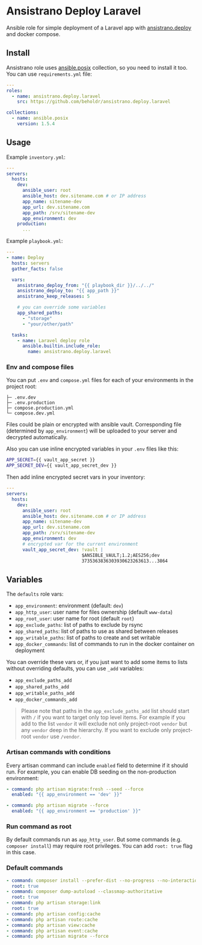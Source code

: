 # Ansistrano Deploy Laravel

Ansible role for simple deployment of a Laravel app with [ansistrano.deploy](https://galaxy.ansible.com/ui/standalone/roles/ansistrano/deploy/) and docker compose.

## Install

Ansistrano role uses [ansible.posix](https://galaxy.ansible.com/ui/repo/published/ansible/posix/) collection, so you need to install it too. You can use `requirements.yml` file:

```yml
---
roles:
  - name: ansistrano.deploy.laravel
    src: https://github.com/beholdr/ansistrano.deploy.laravel

collections:
  - name: ansible.posix
    version: 1.5.4
```

## Usage

Example `inventory.yml`:

```yml
---
servers:
  hosts:
    dev:
      ansible_user: root
      ansible_host: dev.sitename.com # or IP address
      app_name: sitename-dev
      app_url: dev.sitename.com
      app_path: /srv/sitename-dev
      app_environment: dev
    production:
      ...
```

Example `playbook.yml`:

```yml
---
- name: Deploy
  hosts: servers
  gather_facts: false

  vars:
    ansistrano_deploy_from: "{{ playbook_dir }}/../../"
    ansistrano_deploy_to: "{{ app_path }}"
    ansistrano_keep_releases: 5

    # you can override some variables
    app_shared_paths:
      - "storage"
      - "your/other/path"

  tasks:
    - name: Laravel deploy role
      ansible.builtin.include_role:
        name: ansistrano.deploy.laravel
```

### Env and compose files

You can put `.env` and `compose.yml` files for each of your environments in the project root:

```
├─ .env.dev
├─ .env.production
├─ compose.production.yml
└─ compose.dev.yml
```

Files could be plain or encrypted with ansible vault. Corresponding file (determined by `app_environment`) will be uploaded to your server and decrypted automatically.

Also you can use inline encrypted variables in your `.env` files like this:

```sh
APP_SECRET={{ vault_app_secret }}
APP_SECRET_DEV={{ vault_app_secret_dev }}
```

Then add inline encrypted secret vars in your inventory:

```yml
---
servers:
  hosts:
    dev:
      ansible_user: root
      ansible_host: dev.sitename.com # or IP address
      app_name: sitename-dev
      app_url: dev.sitename.com
      app_path: /srv/sitename-dev
      app_environment: dev
      # encrypted var for the current environment
      vault_app_secret_dev: !vault |
                            $ANSIBLE_VAULT;1.2;AES256;dev
                            3735363836303930623263613...3864
```

## Variables

The `defaults` role vars:

- `app_environment`: environment (default: `dev`)
- `app_http_user`: user name for files ownership (default `www-data`)
- `app_root_user`: user name for root (default `root`)
- `app_exclude_paths`: list of paths to exclude by rsync
- `app_shared_paths`: list of paths to use as shared between releases
- `app_writable_paths`: list of paths to create and set writable
- `app_docker_commands`: list of commands to run in the docker container on deployment

You can override these vars or, if you just want to add some items to lists without overriding defaults, you can use `_add` variables:

- `app_exclude_paths_add`
- `app_shared_paths_add`
- `app_writable_paths_add`
- `app_docker_commands_add`

> Please note that paths in the `app_exclude_paths_add` list should start with `/` if you want to target only top level items. For example if you add to the list `vendor` it will exclude not only project-root `vendor` but any `vendor` deep in the hierarchy. If you want to exclude only project-root `vendor` use `/vendor`.

### Artisan commands with conditions

Every artisan command can include `enabled` field to determine if it should run.
For example, you can enable DB seeding on the non-production environment:

```yml
- command: php artisan migrate:fresh --seed --force
  enabled: "{{ app_environment == 'dev' }}"

- command: php artisan migrate --force
  enabled: "{{ app_environment == 'production' }}"
```

### Run command as root

By default commands run as `app_http_user`. But some commands (e.g. `composer install`) may require root privileges. You can add `root: true` flag in this case.

### Default commands

```yml
- command: composer install --prefer-dist --no-progress --no-interaction --optimize-autoloader --no-dev
  root: true
- command: composer dump-autoload --classmap-authoritative
  root: true
- command: php artisan storage:link
  root: true
- command: php artisan config:cache
- command: php artisan route:cache
- command: php artisan view:cache
- command: php artisan event:cache
- command: php artisan migrate --force
```
